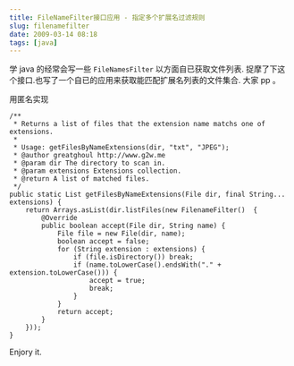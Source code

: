 ```yaml
---
title: FileNameFilter接口应用 - 指定多个扩展名过滤规则
slug: filenamefilter
date: 2009-03-14 08:18
tags: [java]
---
```


学 java 的经常会写一些 `FileNamesFilter` 以方面自已获取文件列表.
捉摩了下这个接口.也写了一个自已的应用来获取能匹配扩展名列表的文件集合.
大家 pp 。

用匿名实现

    /**
     * Returns a list of files that the extension name matchs one of extensions.
     * 
     * Usage: getFilesByNameExtensions(dir, "txt", "JPEG");
     * @author greatghoul http://www.g2w.me
     * @param dir The directory to scan in.
     * @param extensions Extensions collection.
     * @return A list of matched files.
     */
    public static List getFilesByNameExtensions(File dir, final String... extensions) {
        return Arrays.asList(dir.listFiles(new FilenameFilter()  {
            @Override
            public boolean accept(File dir, String name) {
                File file = new File(dir, name);
                boolean accept = false;
                for (String extension : extensions) {
                    if (file.isDirectory()) break;
                    if (name.toLowerCase().endsWith("." + extension.toLowerCase())) {
                        accept = true;
                        break;
                    }
                }
                return accept;
            }    
        }));
    }

Enjory it.

